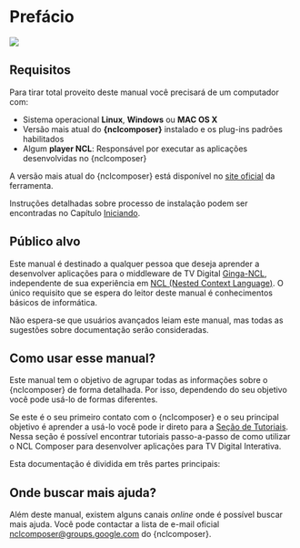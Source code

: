 # Prefácio #

![](img/nclcomposer.png)

## Requisitos ##

Para tirar total proveito deste manual você precisará de um computador com:

* Sistema operacional **Linux**, **Windows** ou **MAC OS X**
* Versão mais atual do **{nclcomposer}** instalado e os plug-ins padrões
  habilitados
* Algum **player NCL**: Responsável por executar as aplicações desenvolvidas no
  {nclcomposer}

A versão mais atual do {nclcomposer} está disponível no 
[site oficial](http://composer.telemidia.puc-rio.br) da ferramenta.

Instruções detalhadas sobre processo de instalação podem ser encontradas no
Capítulo [Iniciando](#iniciando).  

## Público alvo

Este manual é destinado a qualquer pessoa que deseja aprender a desenvolver
aplicações para o middleware de TV Digital [Ginga-NCL](http://www.ginga.org.br),
independente de sua experiência em
[NCL (Nested Context Language)](http://www.ncl.org.br). O único requisito que se
espera do leitor deste manual é conhecimentos básicos de informática.

Não espera-se que usuários avançados leiam este manual, mas todas as sugestões
sobre documentação serão consideradas. 

## Como usar esse manual?

Este manual tem o objetivo de agrupar todas as informações sobre o {nclcomposer}
de forma detalhada. Por isso, dependendo do seu objetivo você pode usá-lo de
formas diferentes.

Se este é o seu primeiro contato com o {nclcomposer} e o seu principal objetivo 
é aprender a usá-lo você pode ir direto para a [Seção de Tutoriais](#tutorial).
Nessa seção é possível encontrar tutoriais passo-a-passo de como utilizar o NCL
Composer para desenvolver aplicações para TV Digital Interativa.

Esta documentação é dividida em três partes principais:

<!--
<<sec:iniciando, Iniciando>>::
Apresenta os primeiros passos que irá levá-lo a começar a utilizar o
{nclcomposer}, incluindo as instruções de instalação e configurações básicas
do ambiente.

<<sec:windows_and_menus, Interface Gráfica>>::
Apresenta uma visão geral das convenções da interface gráfica, e as principais
janelas e menus do {nclcomposer}.

<<sec:tutorial, Tutorial>>::
Contém uma série de exemplos e o passo-a-passo de como desenvolvê-los no
{nclcomposer}.
-->

## Onde buscar mais ajuda? ##

Além deste manual, existem alguns canais _online_ onde é possível buscar mais
ajuda. Você pode contactar a lista de e-mail oficial
<nclcomposer@groups.google.com> do {nclcomposer}.

